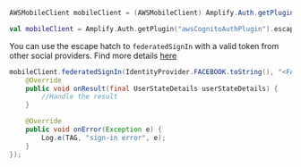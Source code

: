 <amplify-block-switcher> <amplify-block name="Java">

```java
AWSMobileClient mobileClient = (AWSMobileClient) Amplify.Auth.getPlugin("awsCognitoAuthPlugin").getEscapeHatch();
```

 </amplify-block> <amplify-block name="Kotlin">

 ```kotlin
val mobileClient = Amplify.Auth.getPlugin("awsCognitoAuthPlugin").escapeHatch as AWSMobileClient?
```

 </amplify-block> </amplify-block-switcher>

You can use the escape hatch to `federatedSignIn` with a valid token from other social providers. Find more details [here](https://docs.amplify.aws/sdk/auth/federated-identities/q/platform/android)

```java
mobileClient.federatedSignIn(IdentityProvider.FACEBOOK.toString(), "<FACEBOOK_TOKEN_HERE>", new Callback<UserStateDetails>() {
    @Override
    public void onResult(final UserStateDetails userStateDetails) {
        //Handle the result
    }

    @Override
    public void onError(Exception e) {
        Log.e(TAG, "sign-in error", e);
    }
});
```